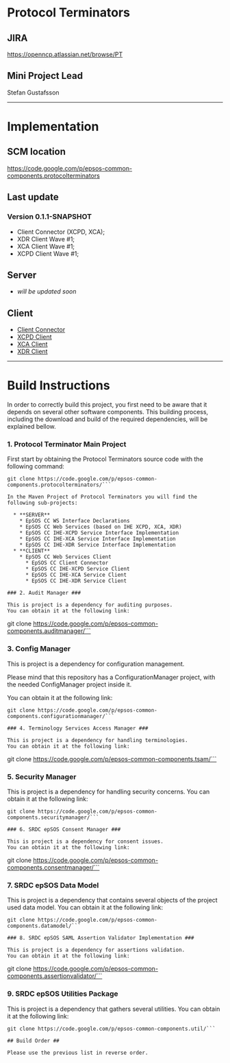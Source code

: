 # Protocol Terminators #

## JIRA ##

https://openncp.atlassian.net/browse/PT

## Mini Project Lead ##

Stefan Gustafsson


---


# Implementation #

## SCM location ##

https://code.google.com/p/epsos-common-components.protocolterminators

## Last update ##
### Version 0.1.1-SNAPSHOT ###

  * Client Connector (XCPD, XCA);
  * XDR Client Wave #1;
  * XCA Client Wave #1;
  * XCPD Client Wave #1;

## Server ##

  * _will be updated soon_

## Client ##

  * [Client Connector](Client_Connector.md)
  * [XCPD Client](XCPD_Client.md)
  * [XCA Client](XCAClient.md)
  * [XDR Client](XDR_Client.md)


---


# Build Instructions #

In order to correctly build this project, you first need to be aware that it depends on several other software components.
This building process, including the download and build of the required dependencies, will be explained bellow.

### 1. Protocol Terminator Main Project ###

First start by obtaining the Protocol Terminators source code with the following command:

```
git clone https://code.google.com/p/epsos-common-components.protocolterminators/```

In the Maven Project of Protocol Terminators you will find the following sub-projects:

  * **SERVER**
    * EpSOS CC WS Interface Declarations
    * EpSOS CC Web Services (based on IHE XCPD, XCA, XDR)
    * EpSOS CC IHE-XCPD Service Interface Implementation
    * EpSOS CC IHE-XCA Service Interface Implementation
    * EpSOS CC IHE-XDR Service Interface Implementation
  * **CLIENT**
    * EpSOS CC Web Services Client
      * EpSOS CC Client Connector
      * EpSOS CC IHE-XCPD Service Client
      * EpSOS CC IHE-XCA Service Client
      * EpSOS CC IHE-XDR Service Client

### 2. Audit Manager ###

This is project is a dependency for auditing purposes.
You can obtain it at the following link:

```
git clone https://code.google.com/p/epsos-common-components.auditmanager/```

### 3. Config Manager ###

This is project is a dependency for configuration management.

Please mind that this repository has a ConfigurationManager project, with the needed ConfigManager project inside it.

You can obtain it at the following link:

```
git clone https://code.google.com/p/epsos-common-components.configurationmanager/```

### 4. Terminology Services Access Manager ###

This is project is a dependency for handling terminologies.
You can obtain it at the following link:

```
git clone https://code.google.com/p/epsos-common-components.tsam/```

### 5. Security Manager ###

This is project is a dependency for handling security concerns.
You can obtain it at the following link:

```
git clone https://code.google.com/p/epsos-common-components.securitymanager/```

### 6. SRDC epSOS Consent Manager ###

This is project is a dependency for consent issues.
You can obtain it at the following link:

```
git clone https://code.google.com/p/epsos-common-components.consentmanager/```

### 7. SRDC epSOS Data Model ###

This is project is a dependency that contains several objects of the project used data model.
You can obtain it at the following link:

```
git clone https://code.google.com/p/epsos-common-components.datamodel/```

### 8. SRDC epSOS SAML Assertion Validator Implementation ###

This is project is a dependency for assertions validation.
You can obtain it at the following link:

```
git clone https://code.google.com/p/epsos-common-components.assertionvalidator/```

### 9. SRDC epSOS Utilities Package ###

This is project is a dependency that gathers several utilities.
You can obtain it at the following link:

```
git clone https://code.google.com/p/epsos-common-components.util/```

## Build Order ##

Please use the previous list in reverse order.